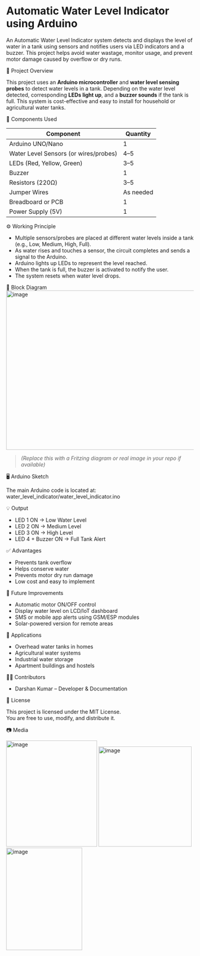 # Automatic Water Level Indicator using Arduino

An Automatic Water Level Indicator system detects and displays the level of water in a tank using sensors and notifies users via LED indicators and a buzzer. This project helps avoid water wastage, monitor usage, and prevent motor damage caused by overflow or dry runs.


 📘 Project Overview

This project uses an **Arduino microcontroller** and **water level sensing probes** to detect water levels in a tank. Depending on the water level detected, corresponding **LEDs light up**, and a **buzzer sounds** if the tank is full. This system is cost-effective and easy to install for household or agricultural water tanks.



 🔧 Components Used

| Component               | Quantity |
|-------------------------|----------|
| Arduino UNO/Nano        | 1        |
| Water Level Sensors (or wires/probes) | 4–5 |
| LEDs (Red, Yellow, Green) | 3–5      |
| Buzzer                  | 1        |
| Resistors (220Ω)        | 3–5      |
| Jumper Wires            | As needed |
| Breadboard or PCB       | 1        |
| Power Supply (5V)       | 1        |



 ⚙️ Working Principle

- Multiple sensors/probes are placed at different water levels inside a tank (e.g., Low, Medium, High, Full).
- As water rises and touches a sensor, the circuit completes and sends a signal to the Arduino.
- Arduino lights up LEDs to represent the level reached.
- When the tank is full, the buzzer is activated to notify the user.
- The system resets when water level drops.



 🧠 Block Diagram
<img width="506" height="428" alt="image" src="https://github.com/user-attachments/assets/692b5421-0f39-4d90-873d-6315c3292b40" />


> *(Replace this with a Fritzing diagram or real image in your repo if available)*

 🖥️ Arduino Sketch

The main Arduino code is located at:
water_level_indicator/water_level_indicator.ino


 💡 Output

- LED 1 ON → Low Water Level  
- LED 2 ON → Medium Level  
- LED 3 ON → High Level  
- LED 4 + Buzzer ON → Full Tank Alert

 ✅ Advantages

- Prevents tank overflow
- Helps conserve water
- Prevents motor dry run damage
- Low cost and easy to implement

 🚀 Future Improvements

- Automatic motor ON/OFF control
- Display water level on LCD/IoT dashboard
- SMS or mobile app alerts using GSM/ESP modules
- Solar-powered version for remote areas

 📍 Applications

- Overhead water tanks in homes
- Agricultural water systems
- Industrial water storage
- Apartment buildings and hostels

👨‍💻 Contributors

- Darshan Kumar – Developer & Documentation  


 📄 License

This project is licensed under the MIT License.  
You are free to use, modify, and distribute it.

 📷 Media


<img width="244" height="285" alt="image" src="https://github.com/user-attachments/assets/d106094d-dc7f-439f-804a-45d4d42736b4" />
<img width="250" height="269" alt="image" src="https://github.com/user-attachments/assets/5654eac6-5782-4b2f-851a-340e0e73cf0d" />
<img width="204" height="275" alt="image" src="https://github.com/user-attachments/assets/22bcedfc-9271-4103-81ce-88417cdd2706" />




